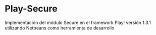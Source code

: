 # Play-Secure
Implementación del módulo Secure en el framework Play! versión 1.3.1 utilizando Netbeans como herramienta de desarrollo
